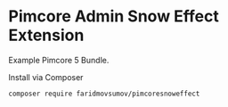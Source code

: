 Pimcore Admin Snow Effect Extension
===================================

Example Pimcore 5 Bundle.

Install via Composer
```
composer require faridmovsumov/pimcoresnoweffect
```